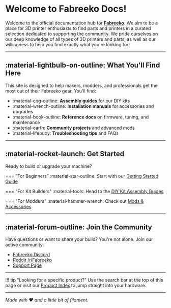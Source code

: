 # Welcome to Fabreeko Docs!

Welcome to the official documentation hub for <a target="_blank" href="//www.fabreeko.com">**Fabreeko**</a>. We aim to be a place for 3D printer enthusiasts to find parts and printers in a curated selection dedicated to supporting the community. We pride ourselves on our deep knowledge of all types of 3D printers and parts, as well as our willingness to help you find exactly what you're looking for!

---

## :material-lightbulb-on-outline: What You'll Find Here

This site is designed to help makers, modders, and professionals get the most out of their Fabreeko gear. You'll find:

- :material-cog-outline: **Assembly guides** for our DIY kits  
- :material-wrench-outline: **Installation manuals** for accessories and upgrades  
- :material-book-outline: **Reference docs** on firmware, tuning, and maintenance  
- :material-earth: **Community projects** and advanced mods  
- :material-lifebuoy: **Troubleshooting tips** and FAQs

---

## :material-rocket-launch: Get Started

Ready to build or upgrade your machine?

=== "For Beginners"
    :material-star-outline: Start with our [Getting Started Guide](getting-started.md)

=== "For Kit Builders"
    :material-tools: Head to the [DIY Kit Assembly Guides](kits/index.md)

=== "For Modders"
    :material-hammer-wrench: Check out [Mods & Accessories](mods/index.md)

---

## :material-forum-outline: Join the Community

Have questions or want to share your build? You're not alone. Join our active community:

- [Fabreeko Discord](https://discord.gg/YOUR_INVITE_CODE)
- [Reddit /r/Fabreeko](https://www.reddit.com/r/Fabreeko)
- [Support Page](https://www.fabreeko.com/pages/contact)

---

!!! tip "Looking for a specific product?"
    Use the search bar at the top of this page or visit our [Product Index](products.md) to jump straight into your hardware.

---

*Made with ❤️ and a little bit of filament.*
